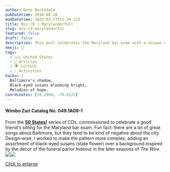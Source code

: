 ```yaml
---
author: Nate Barksdale
pubDatetime: 2010-08-28
modDatetime: 2025-03-17T21:39:12Z
title: Mix CD | Marylanderful!
slug: mix-cd-marylanderful
featured: false
draft: false
description: This post celebrates the Maryland bar exam with a unique mix of cultural references and design elements related to Baltimore.
emoji: 🌸
tags:
  - 🇺🇸 United States
  - 📖 Articles
  - 🌍 Culture
  - 🎶 Activities
haiku: |
  Baltimore's shadow,  
  Black-eyed susans blooming bright,  
  Melodies of hope.
coordinates: [39.2904, -76.6122]
---
```


#### Wimbo Zuri Catalog No. 049.1A09-1

From the [**50 States!**](https://www.natebarksdale.com/?tag=states) series of CDs, commissioned to celebrate a good friend's sitting for the Maryland bar exam. Fun fact: there are a lot of great songs about Baltimore, but they tend to be kind of negative about the city. Design-wise, I worked to make the pattern more complex, adding an assortment of black-eyed susans (state flower) over a background inspired by the decor of the funeral parlor hideout in the later seasons of _The Wire_. [![](@assets/images/MD_260.jpg)](@assets/images/MD_530.jpg)[![](@assets/images/MD2_260.jpg)](@assets/images/MD2_530.jpg)

[Click to enlarge](@assets/images/MD_530.jpg)
